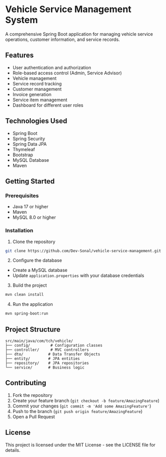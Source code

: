 # Vehicle Service Management System

A comprehensive Spring Boot application for managing vehicle service operations, customer information, and service records.

## Features

- User authentication and authorization
- Role-based access control (Admin, Service Advisor)
- Vehicle management
- Service record tracking
- Customer management
- Invoice generation
- Service item management
- Dashboard for different user roles

## Technologies Used

- Spring Boot
- Spring Security
- Spring Data JPA
- Thymeleaf
- Bootstrap
- MySQL Database
- Maven

## Getting Started

### Prerequisites

- Java 17 or higher
- Maven
- MySQL 8.0 or higher

### Installation

1. Clone the repository
```bash
git clone https://github.com/Dev-Sonal/vehicle-service-management.git
```

2. Configure the database
- Create a MySQL database
- Update `application.properties` with your database credentials

3. Build the project
```bash
mvn clean install
```

4. Run the application
```bash
mvn spring-boot:run
```

## Project Structure

```
src/main/java/com/tch/vehicle/
├── config/         # Configuration classes
├── controller/     # MVC controllers
├── dto/           # Data Transfer Objects
├── entity/        # JPA entities
├── repository/    # JPA repositories
└── service/       # Business logic
```

## Contributing

1. Fork the repository
2. Create your feature branch (`git checkout -b feature/AmazingFeature`)
3. Commit your changes (`git commit -m 'Add some AmazingFeature'`)
4. Push to the branch (`git push origin feature/AmazingFeature`)
5. Open a Pull Request

## License

This project is licensed under the MIT License - see the LICENSE file for details. 
